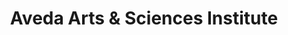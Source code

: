 ---
title: "Aveda Arts & Sciences Institute"
url: /atlanta/aveda-arts-and-sciences-institute/
shop: beauty
---